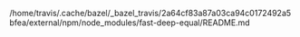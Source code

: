 /home/travis/.cache/bazel/_bazel_travis/2a64cf83a87a03ca94c0172492a5bfea/external/npm/node_modules/fast-deep-equal/README.md